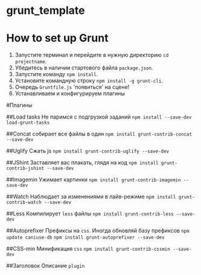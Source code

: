 grunt_template
==============

# How to set up Grunt

1. Запустите терминал и перейдите в нужную директорию `cd projectname`.
2. Убедитесь в наличии стартового файла `package.json`.
3. Запустите команду `npm install`.
4. Установите командную строку `npm install -g grunt-cli`.
5. Очередь `Gruntfile.js` 'появиться' на сцене!
6. Устанавливаем и конфигурируем плагины 

#Плагины

##Load tasks
Не паримся с подгрузкой заданий
```npm install --save-dev load-grunt-tasks```

##Concat
собирает все файлы в один
```npm install grunt-contrib-concat --save-dev```

##Uglify
Сжать js
```npm install grunt-contrib-uglify --save-dev```

##JShint
Заставляет вас плакать, глядя на код
```npm install grunt-contrib-jshint --save-dev```

##Imagemin
Ужимает картинки
```npm install grunt-contrib-imagemin --save-dev```

##Watch
Наблюдает за изменениями в лайв-режиме
```npm install grunt-contrib-watch --save-dev```

##Less
Компилирует `less` файлы
```npm install grunt-contrib-less --save-dev```

##Autoprefixer
Префиксы на `css`.
Иногда обновляй базу префиксов `npm update caniuse-db`
```npm install grunt-autoprefixer --save-dev```

##CSS-min
Минификация `css`
```npm install grunt-contrib-cssmin --save-dev```

##Заголовок
Описание
```plugin```
